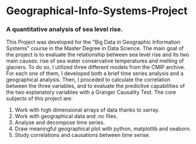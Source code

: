 # Geographical-Info-Systems-Project
### A quantitative analysis of sea level rise.

This Project was developed for the "Big Data in Geographic Information Systems" course in the Master Degree in Data Science.
The main goal of the project is to evaluate the relationship between sea level rise and its two main causes: rise of sea water conservative temperatures and melting of glaciers.
To do so, I utilized three different models from the CMIP archive. For each one of them, I developed both a brief time series analysis and a geographical analysis. Then, I proceded to calculate the correlation between the three variables, and to evaluate the predictive capabilities of the two explanatory variables with a Granger Causality Test.
The core subjects of this project are:

1. Work with high dimensional arrays of data thanks to xarray.
2. Work with geographical data and .nc files.
3. Analyse and decompose time series.
4. Draw meaningful geographical plot with python, matplotlib and seaborn.
5. Study correlations and causations between time serise.
